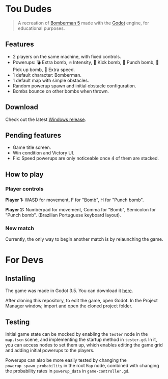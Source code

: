 # Tou Dudes

> A recreation of [Bomberman 5](https://pt.wikipedia.org/wiki/Super_Bomberman_5) made with the
> [Godot](https://godotengine.org/) engine, for educational purposes.

## Features

- 2 players on the same machine, with fixed controls.
- Powerups: :bomb: Extra bomb, :fire: Intensity, :athletic_shoe: Kick bomb, :boxing_glove: Punch
  bomb, :gloves: Pick up bomb, :runner: Extra speed.
- 1 default character: Bomberman.
- 1 default map with simple obstacles.
- Random powerup spawn and initial obstacle configuration.
- Bombs bounce on other bombs when thrown.

## Download

Check out the latest [Windows release](https://github.com/MikeFP/tou-dudes/releases).

## Pending features

- Game title screen.
- Win condition and Victory UI.
- Fix: Speed powerups are only noticeable once 4 of them are stacked.

## How to play

### Player controls

**Player 1:** WASD for movement, F for "Bomb", H for "Punch bomb".

**Player 2:** Numberpad for movement, Comma for "Bomb", Semicolon for "Punch bomb". (Brazilian
Portuguese keyboard layout).

### New match

Currently, the only way to begin another match is by relaunching the game.

# For Devs

## Installing

The game was made in Godot 3.5. You can download it
[here](https://godotengine.org/download/3.x/windows/).

After cloning this repository, to edit the game, open Godot. In the Project Manager window,
import and open the cloned project folder.

## Testing

Initial game state can be mocked by enabling the `tester` node in the `map.tscn` scene, and
implementing the startup method in `tester.gd`. In it, you can access nodes to set them up,
which enables editing the game grid and adding initial powerups to the players.

Powerups can also be more easily tested by changing the `powerup_spawn_probability` in the root
`Map` node, combined with changing the probability rates in `powerup_data` in
`game-controller.gd`.
